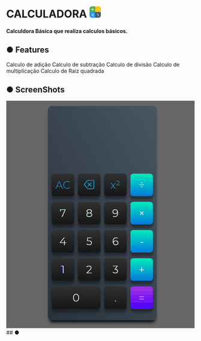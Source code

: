 # CALCULADORA <img src="Images/calculator.png" width="30">
#### Calculdora Básica que realiza calculos básicos.
## ● Features
Calculo de adição
Calculo de subtração
Calculo de divisão
Calculo de multiplicação
Calculo de Raiz quadrada

## ● ScreenShots 
<img src="Images/Animação.gif">
## ●
